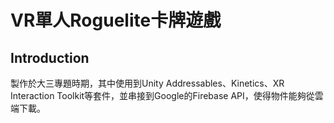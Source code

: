 # VR單人Roguelite卡牌遊戲

## Introduction

製作於大三專題時期，其中使用到Unity Addressables、Kinetics、XR Interaction Toolkit等套件，並串接到Google的Firebase API，使得物件能夠從雲端下載。
